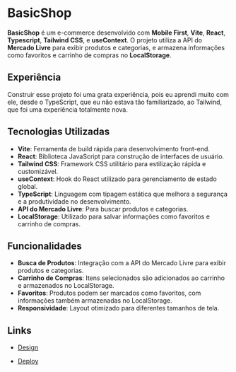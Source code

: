 # BasicShop

**BasicShop** é um e-commerce desenvolvido com **Mobile First**, **Vite**, **React**, **Typescript**, **Tailwind CSS**, e **useContext**. O projeto utiliza a API do **Mercado Livre** para exibir produtos e categorias, e armazena informações como favoritos e carrinho de compras no **LocalStorage**.

## Experiência

Construir esse projeto foi uma grata experiência, pois eu aprendi muito com ele, desde o TypeScript, que eu não estava tão familiarizado, ao Tailwind, que foi uma experiência totalmente nova.

## Tecnologias Utilizadas

- **Vite**: Ferramenta de build rápida para desenvolvimento front-end.
- **React**: Biblioteca JavaScript para construção de interfaces de usuário.
- **Tailwind CSS**: Framework CSS utilitário para estilização rápida e customizável.
- **useContext**: Hook do React utilizado para gerenciamento de estado global.
- **TypeScript**: Linguagem com tipagem estática que melhora a segurança e a produtividade no desenvolvimento.
- **API do Mercado Livre**: Para buscar produtos e categorias.
- **LocalStorage**: Utilizado para salvar informações como favoritos e carrinho de compras.


## Funcionalidades

- **Busca de Produtos**: Integração com a API do Mercado Livre para exibir produtos e categorias.
- **Carrinho de Compras**: Itens selecionados são adicionados ao carrinho e armazenados no LocalStorage.
- **Favoritos**: Produtos podem ser marcados como favoritos, com informações também armazenadas no LocalStorage.
- **Responsividade**: Layout otimizado para diferentes tamanhos de tela.

## Links

- [Design](https://www.figma.com/design/0QmmjgyPvPlP8dJS48Zr0X/BasicShop?m=auto&t=274hggtk0DYPXQK0-1)


- [Deploy]()

